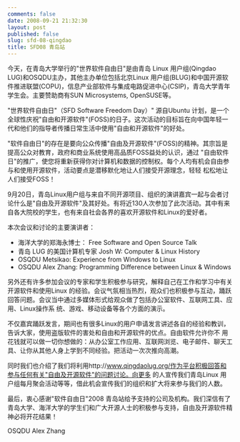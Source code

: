 ```yaml
---
comments: false
date: 2008-09-21 21:32:30
layout: post
published: false
slug: sfd-08-qingdao
title: SFD08 青岛站
---
```


今天，在青岛大学举行的"世界软件自由日"是由青岛 Linux 用户组(Qingdao LUG)和OSQDU主办，其他主办单位包括北京Linux 用户组(BLUG)和中国开源软件推进联盟(COPU)，信息产业部软件与集成电路促进中心(CSIP)，青岛大学青年学生会。主要赞助商有SUN Microsystems, OpenSUSE等。

"世界软件自由日"（SFD Software Freedom Day）" 源自Ubuntu 计划，是一个全球性庆祝"自由和开源软件"(FOSS)的日子。这次活动的目标旨在向中国年轻一代和他们的指导者传播日常生活中使用"自由和开源软件"的好处。  

"软件自由日"的存在是要向公众传播"自由及开源软件"(FOSS)的精神。其宗旨是提高公众对教育，政府和商业系统使用高品质FOSS益处的认识，通过 "自由软件日"的推广，使您将重新获得你对计算机和数据的控制权。每个人均有机会自由参与和使用开源软件，活动要点是潜移默化地让人们接受开源理念，轻轻 松松地让人们接受FOSS！  

9月20日，青岛Linux用户组与来自不同开源项目、组织的演讲嘉宾一起与会者讨论什么是"自由及开源软件"及其好处。有将近130人次参加了此次活动。其中有来自各大院校的学生，也有来自社会各界的喜欢开源软件和Linux的爱好者。

本次会议和讨论的主要演讲者：  

* 海洋大学的郑海永博士： Free Software and Open Source Talk
* 青岛 LUG 的美国计算机专家 Josh W: Computer & Linux History
* OSQDU Metsikao: Experience from Windows to Linux
* OSQDU Alex Zhang: Programming Difference between Linux & Windows

另外还有许多参加会议的专家和学生积极参与研究，解释自己在工作和学习中有关开源软件和使用Linux 的经验。会议气氛相当热烈，观众们也积极参与互动，踊跃回答问题。会议当中通过多媒体形式给观众做了包括办公室软件、互联网工具、应用、Linux操作系 统、游戏、移动设备等各个方面的演示。  

不仅嘉宾踊跃发言，期间也有很多Linux的用户申请发言讲述各自的经验和教训，告诉大家，使用盗版软件的害处和自由和开源软件的优点。自由软件允许你不 用花钱就可以做一切你想做的：从办公室工作应用、互联网浏览、电子邮件、聊天工具、让你从其他人身上学到不同经验。把活动一次次推向高潮。  

同时我们也介绍了我们将利用http://www.qingdaolug.org/作为平台积极回答和参与任何有关"自由及开源软件"的问题讨论。向更多 的人宣传我们青岛Linux 用户组每月聚会活动等等，借此机会宣传我们的组织和扩大将来参与我们的人数。  

最后，衷心感谢"软件自由日"2008 青岛站给予支持的公司及机构。我们深信有了青岛大学、海洋大学的学生们和广大开源人士的积极参与支持，自由及开源软件精神必将开花结果！

OSQDU Alex Zhang
